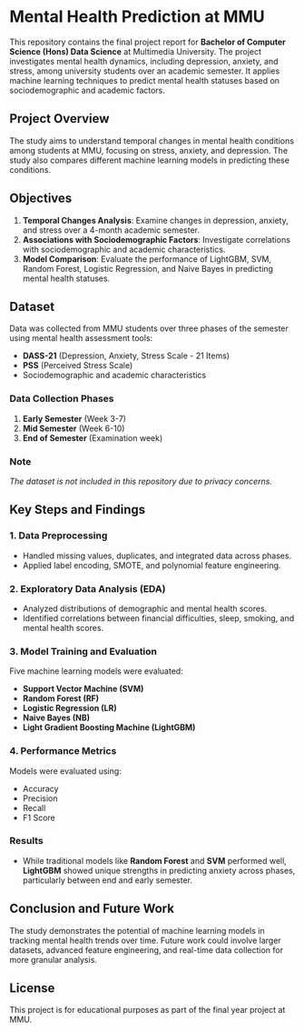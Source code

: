 # Mental Health Prediction at MMU

This repository contains the final project report for **Bachelor of Computer Science (Hons) Data Science** at Multimedia University. The project investigates mental health dynamics, including depression, anxiety, and stress, among university students over an academic semester. It applies machine learning techniques to predict mental health statuses based on sociodemographic and academic factors.

## Project Overview
The study aims to understand temporal changes in mental health conditions among students at MMU, focusing on stress, anxiety, and depression. The study also compares different machine learning models in predicting these conditions.

## Objectives
1. **Temporal Changes Analysis**: Examine changes in depression, anxiety, and stress over a 4-month academic semester.
2. **Associations with Sociodemographic Factors**: Investigate correlations with sociodemographic and academic characteristics.
3. **Model Comparison**: Evaluate the performance of LightGBM, SVM, Random Forest, Logistic Regression, and Naive Bayes in predicting mental health statuses.

## Dataset
Data was collected from MMU students over three phases of the semester using mental health assessment tools:
- **DASS-21** (Depression, Anxiety, Stress Scale - 21 Items)
- **PSS** (Perceived Stress Scale)
- Sociodemographic and academic characteristics

### Data Collection Phases
1. **Early Semester** (Week 3-7)
2. **Mid Semester** (Week 6-10)
3. **End of Semester** (Examination week)

### Note
*The dataset is not included in this repository due to privacy concerns.*

## Key Steps and Findings
### 1. Data Preprocessing
- Handled missing values, duplicates, and integrated data across phases.
- Applied label encoding, SMOTE, and polynomial feature engineering.

### 2. Exploratory Data Analysis (EDA)
- Analyzed distributions of demographic and mental health scores.
- Identified correlations between financial difficulties, sleep, smoking, and mental health scores.

### 3. Model Training and Evaluation
Five machine learning models were evaluated:
- **Support Vector Machine (SVM)**
- **Random Forest (RF)**
- **Logistic Regression (LR)**
- **Naive Bayes (NB)**
- **Light Gradient Boosting Machine (LightGBM)**

### 4. Performance Metrics
Models were evaluated using:
- Accuracy
- Precision
- Recall
- F1 Score

### Results
- While traditional models like **Random Forest** and **SVM** performed well, **LightGBM** showed unique strengths in predicting anxiety across phases, particularly between end and early semester.

## Conclusion and Future Work
The study demonstrates the potential of machine learning models in tracking mental health trends over time. Future work could involve larger datasets, advanced feature engineering, and real-time data collection for more granular analysis.

## License
This project is for educational purposes as part of the final year project at MMU.

